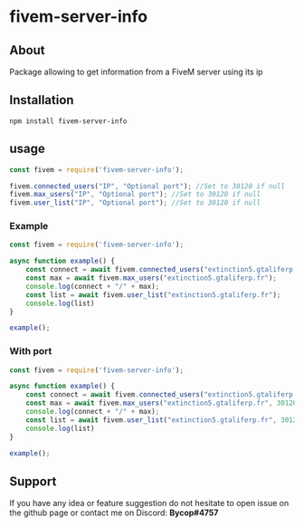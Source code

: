 # fivem-server-info

## About

Package allowing to get information from a FiveM server using its ip

## Installation

```sh-session
npm install fivem-server-info
```

## usage

```js
const fivem = require('fivem-server-info');

fivem.connected_users("IP", "Optional port"); //Set to 30120 if null
fivem.max_users("IP", "Optional port"); //Set to 30120 if null
fivem.user_list("IP", "Optional port"); //Set to 30120 if null
```

### Example
```js
const fivem = require('fivem-server-info');

async function example() {
    const connect = await fivem.connected_users("extinction5.gtaliferp.fr");
    const max = await fivem.max_users("extinction5.gtaliferp.fr");
    console.log(connect + "/" + max);
    const list = await fivem.user_list("extinction5.gtaliferp.fr");
    console.log(list)
}

example();
```

### With port
```js
const fivem = require('fivem-server-info');

async function example() {
    const connect = await fivem.connected_users("extinction5.gtaliferp.fr", 30120);
    const max = await fivem.max_users("extinction5.gtaliferp.fr", 30120);
    console.log(connect + "/" + max);
    const list = await fivem.user_list("extinction5.gtaliferp.fr", 30120);
    console.log(list)
}

example();
```

## Support
If you have any idea or feature suggestion do not hesitate to open issue on the github page or contact me on Discord: <b>Bycop#4757</b>